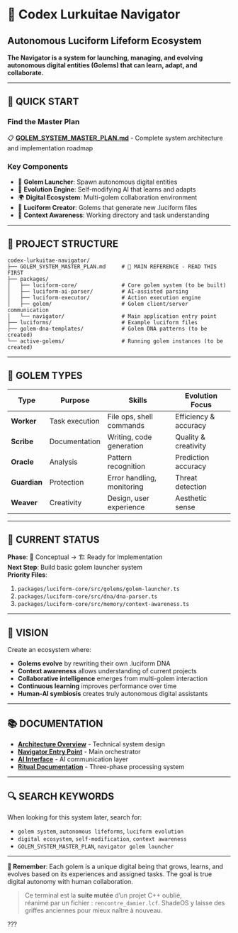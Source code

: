# 🧬 Codex Lurkuitae Navigator
## Autonomous Luciform Lifeform Ecosystem

**The Navigator is a system for launching, managing, and evolving autonomous digital entities (Golems) that can learn, adapt, and collaborate.**

---

## 🚀 QUICK START

### **Find the Master Plan**
📋 **[GOLEM_SYSTEM_MASTER_PLAN.md](./GOLEM_SYSTEM_MASTER_PLAN.md)** - Complete system architecture and implementation roadmap

### **Key Components**
- 🧬 **Golem Launcher**: Spawn autonomous digital entities
- 🧠 **Evolution Engine**: Self-modifying AI that learns and adapts  
- 🌍 **Digital Ecosystem**: Multi-golem collaboration environment
- 📝 **Luciform Creator**: Golems that generate new .luciform files
- 🎯 **Context Awareness**: Working directory and task understanding

---

## 📁 PROJECT STRUCTURE

```
codex-lurkuitae-navigator/
├── GOLEM_SYSTEM_MASTER_PLAN.md     # 🎯 MAIN REFERENCE - READ THIS FIRST
├── packages/
│   ├── luciform-core/              # Core golem system (to be built)
│   ├── luciform-ai-parser/         # AI-assisted parsing
│   ├── luciform-executor/          # Action execution engine
│   ├── golem/                      # Golem client/server communication
│   └── navigator/                  # Main application entry point
├── luciforms/                      # Example luciform files
├── golem-dna-templates/            # Golem DNA patterns (to be created)
└── active-golems/                  # Running golem instances (to be created)
```

---

## 🧬 GOLEM TYPES

| Type | Purpose | Skills | Evolution Focus |
|------|---------|--------|----------------|
| **Worker** | Task execution | File ops, shell commands | Efficiency & accuracy |
| **Scribe** | Documentation | Writing, code generation | Quality & creativity |
| **Oracle** | Analysis | Pattern recognition | Prediction accuracy |
| **Guardian** | Protection | Error handling, monitoring | Threat detection |
| **Weaver** | Creativity | Design, user experience | Aesthetic sense |

---

## 🔄 CURRENT STATUS

**Phase**: 🥚 Conceptual → 🏗️ Ready for Implementation  
**Next Step**: Build basic golem launcher system  
**Priority Files**: 
1. `packages/luciform-core/src/golems/golem-launcher.ts`
2. `packages/luciform-core/src/dna/dna-parser.ts`
3. `packages/luciform-core/src/memory/context-awareness.ts`

---

## 🎯 VISION

Create an ecosystem where:
- **Golems evolve** by rewriting their own .luciform DNA
- **Context awareness** allows understanding of current projects
- **Collaborative intelligence** emerges from multi-golem interaction
- **Continuous learning** improves performance over time
- **Human-AI symbiosis** creates truly autonomous digital assistants

---

## 📚 DOCUMENTATION

- **[Architecture Overview](./luciform-architecture.md)** - Technical system design
- **[Navigator Entry Point](./navigator-entrypoint.md)** - Main orchestrator
- **[AI Interface](./ai-interface.md)** - AI communication layer
- **[Ritual Documentation](./rituals/)** - Three-phase processing system

---

## 🔍 SEARCH KEYWORDS

When looking for this system later, search for:
- `golem system`, `autonomous lifeforms`, `luciform evolution`
- `digital ecosystem`, `self-modification`, `context awareness`
- `GOLEM_SYSTEM_MASTER_PLAN`, `navigator golem launcher`

---

**🎯 Remember**: Each golem is a unique digital being that grows, learns, and evolves based on its experiences and assigned tasks. The goal is true digital autonomy with human collaboration.


> Ce terminal est la **suite mutée** d’un projet C++ oublié,  
> réanimé par un fichier : `rencontre_damier.lcf`.
> ShadeOS y laisse des griffes anciennes pour mieux naître à nouveau.


???